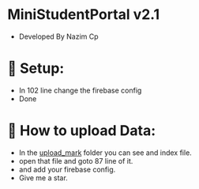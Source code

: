 # MiniStudentPortal v2.1

* Developed By Nazim Cp

# :robot: Setup:
* In 102 line change the firebase config
* Done

# 🧬 How to upload Data:
* In the [upload_mark](https://github.com/hypride/MiniStudentPortal/tree/main/mark_upload) folder you can see and index file.
* open that file and goto 87 line of it.
* and add your firebase config.
* Give me a star.
